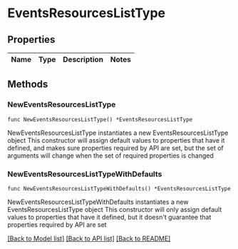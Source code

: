 # EventsResourcesListType

## Properties

Name | Type | Description | Notes
------------ | ------------- | ------------- | -------------

## Methods

### NewEventsResourcesListType

`func NewEventsResourcesListType() *EventsResourcesListType`

NewEventsResourcesListType instantiates a new EventsResourcesListType object
This constructor will assign default values to properties that have it defined,
and makes sure properties required by API are set, but the set of arguments
will change when the set of required properties is changed

### NewEventsResourcesListTypeWithDefaults

`func NewEventsResourcesListTypeWithDefaults() *EventsResourcesListType`

NewEventsResourcesListTypeWithDefaults instantiates a new EventsResourcesListType object
This constructor will only assign default values to properties that have it defined,
but it doesn't guarantee that properties required by API are set


[[Back to Model list]](../README.md#documentation-for-models) [[Back to API list]](../README.md#documentation-for-api-endpoints) [[Back to README]](../README.md)


